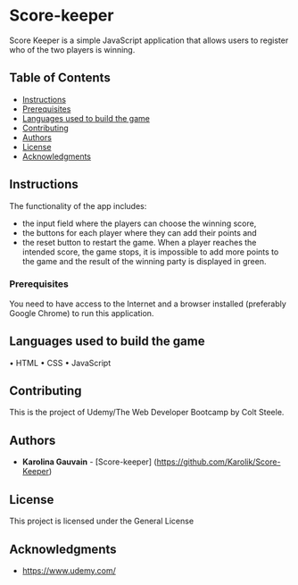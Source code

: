 # Score-keeper

Score Keeper is a simple JavaScript application that allows users to register who of the two players is winning.

## Table of Contents

* [Instructions](#instructions)
* [Prerequisites](#prerequisites)
* [Languages used to build the game](#languages-used-to-build-the-game)
* [Contributing](#contributing)
* [Authors](#authors)
* [License](#license)
* [Acknowledgments](#acknowledgments)

## Instructions

The functionality of the app includes: 
- the input field where the players can choose the winning score, 
- the buttons for each player where they can add their points and 
- the reset button to restart the game. 
When a player reaches the intended score, the game stops, it is impossible to add more points to the game and the result of the winning party is displayed in green.

### Prerequisites

You need to have access to the Internet and a browser installed (preferably Google Chrome) to run this application.


## Languages used to build the game

•	HTML
•	CSS
•	JavaScript

## Contributing

This is the project of Udemy/The Web Developer Bootcamp by Colt Steele.

## Authors

* **Karolina Gauvain**  - [Score-keeper] (https://github.com/Karolik/Score-Keeper)

## License

This project is licensed under the General License 

## Acknowledgments
* https://www.udemy.com/

